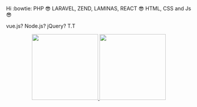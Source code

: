 Hi :bowtie: PHP :sunglasses:	LARAVEL, ZEND, LAMINAS, REACT :sunglasses:
HTML, CSS and Js :sunglasses:

vue.js? Node.js? jQuery? T.T 
 
<div align="center">
  <a href="https://github.com/rafaballerini">
  <img height="180em" src="https://github-readme-stats.vercel.app/api?username=rafaballerini&show_icons=true&theme=dracula&include_all_commits=true&count_private=true"/>
  <img height="180em" src="https://github-readme-stats.vercel.app/api/top-langs/?username=rafaballerini&layout=compact&langs_count=7&theme=dracula"/>
</div>



